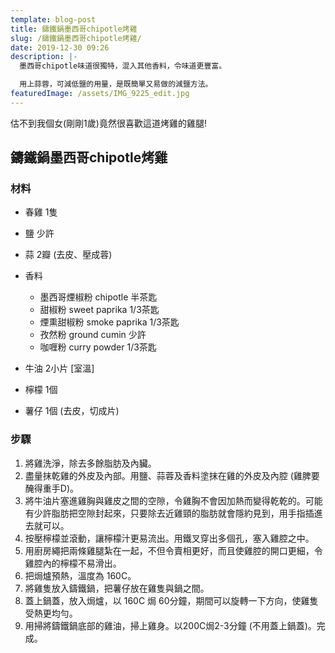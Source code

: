 ```yaml
---
template: blog-post
title: 鑄鐵鍋墨西哥chipotle烤雞
slug: /鑄鐵鍋墨西哥chipotle烤雞/
date: 2019-12-30 09:26
description: |-
  墨西哥chipotle味道很獨特，混入其他香料，令味道更豐富。

  用上蒜蓉，可減低鹽的用量，是既簡單又易做的減鹽方法。
featuredImage: /assets/IMG_9225_edit.jpg
---
```

估不到我個女(剛剛1歲)竟然很喜歡這道烤雞的雞腿!

## 鑄鐵鍋墨西哥chipotle烤雞

### 材料

* 春雞 1隻
* 鹽 少許
* 蒜 2瓣 (去皮、壓成蓉)
* 香料 

  * 墨西哥煙椒粉 chipotle 半茶匙
  * 甜椒粉 sweet paprika 1/3茶匙
  * 煙熏甜椒粉 smoke paprika 1/3茶匙
  * 孜然粉 ground cumin 少許
  * 咖喱粉 curry powder 1/3茶匙
* 牛油 2小片 \[室溫]
* 檸檬 1個
* 薯仔 1個 (去皮，切成片)

### 步驟

1. 將雞洗淨，除去多餘脂肪及內臟。
2. 盡量抹乾雞的外皮及內部。用鹽、蒜蓉及香料塗抹在雞的外皮及內腔 (雞脾要醃得重手D)。
3. 將牛油片塞進雞胸與雞皮之間的空隙，令雞胸不會因加熱而變得乾乾的。可能有少許脂肪把空隙封起來，只要除去近雞頸的脂肪就會隱約見到，用手指插進去就可以。
4. 按壓檸檬並滾動，讓檸檬汁更易流出。用鐵叉穿出多個孔，塞入雞腔之中。
5. 用廚房繩把兩條雞腿紮在一起，不但令賣相更好，而且使雞腔的開口更細，令雞腔內的檸檬不易滑出。
6. 把焗爐預熱，溫度為 160C。
7. 將雞隻放入鑄鐵鍋，把薯仔放在雞隻與鍋之間。
8. 蓋上鍋蓋，放入焗爐，以 160C 焗 60分鐘，期間可以旋轉一下方向，使雞隻受熱更均勻。
9. 用掃將鑄鐵鍋底部的雞油，掃上雞身。以200C焗2-3分鐘 (不用蓋上鍋蓋)。完成。
